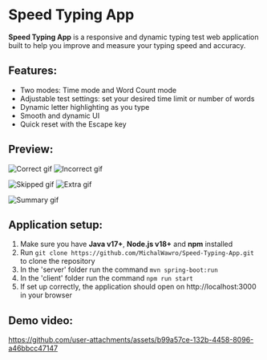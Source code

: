 # Speed Typing App

**Speed Typing App** is a responsive and dynamic typing test web application built to help you improve and measure your typing speed and accuracy.

## Features:
  
 - Two modes: Time mode and Word Count mode
 - Adjustable test settings: set your desired time limit or number of words
 - Dynamic letter highlighting as you type
 - Smooth and dynamic UI
 - Quick reset with the Escape key

## Preview:

![Correct gif](https://github.com/user-attachments/assets/928a8e96-ba0f-4e30-b5c2-7473ee00f52b)
![Incorrect gif](https://github.com/user-attachments/assets/6e732f0c-a7f3-43d8-9a13-887e48300bee)

![Skipped gif](https://github.com/user-attachments/assets/0889c3d1-7d41-4268-835e-f9de204c004c)
![Extra gif](https://github.com/user-attachments/assets/f7d8aa65-a91d-4472-8b3d-0addf20c0511)

![Summary gif](https://github.com/user-attachments/assets/2a447602-b718-4a97-a8d0-9b719c043314)

## Application setup:

 1. Make sure you have **Java v17+**, **Node.js v18+** and **npm** installed
 2. Run `git clone https://github.com/MichalWawro/Speed-Typing-App.git` to clone the repository
 3. In the 'server' folder run the command `mvn spring-boot:run`
 4. In the 'client' folder run the command `npm run start`
 5. If set up correctly, the application should open on http://localhost:3000 in your browser

## Demo video:

https://github.com/user-attachments/assets/b99a57ce-132b-4458-8096-a46bbcc47147
